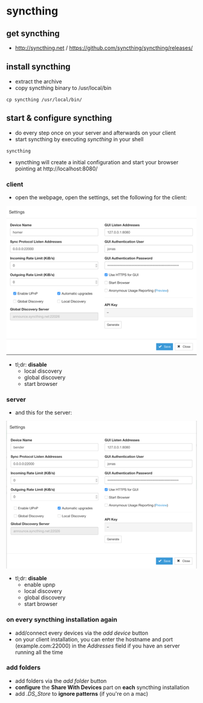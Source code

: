 # syncthing

## get syncthing
* http://syncthing.net / https://github.com/syncthing/syncthing/releases/

## install syncthing
* extract the archive
* copy syncthing binary to /usr/local/bin

```
cp syncthing /usr/local/bin/
```

## start & configure syncthing
* do every step once on your server and afterwards on your client
* start syncthing by executing *syncthing* in your shell

```
syncthing
```
* syncthing will create a initial configuration and start your browser pointing at http://localhost:8080/

### client
* open the webpage, open the settings, set the following for the client:

![image](https://github.com/pew/hello/blob/master/.assets/syncthing_client.png)

* tl;dr: **disable**
	* local discovery
	* global discovery
	* start browser

### server
* and this for the server:

![image](https://github.com/pew/hello/blob/master/.assets/syncthing_server.png)

* tl;dr: **disable**
	* enable upnp
	* local discovery
	* global discovery
	* start browser

### on every syncthing installation again

* add/connect every devices via the *add device* button
* on your client installation, you can enter the hostname and port (example.com:22000) in the *Addresses* field if you have an server running all the time

### add folders
* add folders via the *add folder* button
* **configure** the **Share With Devices** part on **each** syncthing installation
* add *.DS_Store* to **ignore patterns** (if you're on a mac)